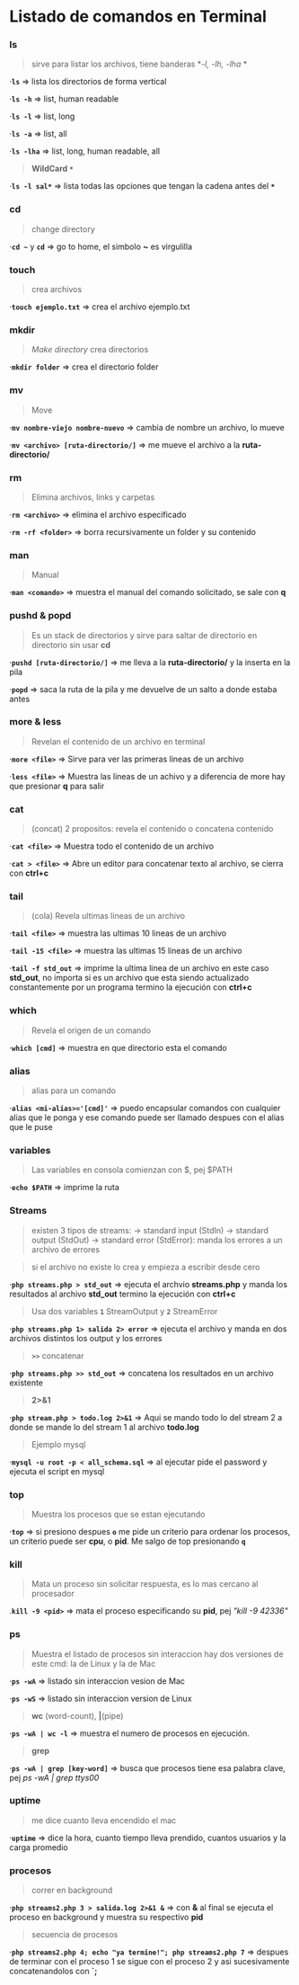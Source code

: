 # Listado de comandos en Terminal

### ls
> sirve para listar los archivos, tiene banderas **-l, -lh, -lha* *

·**`ls`** => lista los directorios de forma vertical

·**`ls -h`** => list, human readable

·**`ls -l`** => list, long

·**`ls -a`** => list, all

·**`ls -lha`** => list, long, human readable, all

> **WildCard `*`**

·**`ls -l sal*`** => lista todas las opciones que tengan la cadena antes del **`*`**

### cd
> change directory

·**`cd ~`** y **`cd`** => go to home, el simbolo **~** es virgulilla

### touch
> crea archivos

·**`touch ejemplo.txt`** => crea el archivo ejemplo.txt

### mkdir
>*Make directory* crea directorios

·**`mkdir folder`** => crea el directorio folder

### mv

> Move

·**`mv nombre-viejo nombre-nuevo`** => cambia de nombre un archivo, lo mueve

·**`mv <archivo> [ruta-directorio/]`** => me mueve el archivo a la **ruta-directorio/**

### rm

>Elimina archivos, links y carpetas

·**`rm <archivo>`** => elimina el archivo especificado

·**`rm -rf <folder>`** => borra recursivamente un folder y su contenido

### man
> Manual

·**`man <comando>`** => muestra el manual del comando solicitado, se sale con **q**

### pushd & popd

>Es un stack de directorios y sirve para saltar de directorio en directorio sin usar **cd**

·**`pushd [ruta-directorio/]`** => me lleva a la **ruta-directorio/** y la inserta en la pila

·**`popd`** => saca la ruta de la pila y me devuelve de un salto a donde estaba antes

### more & less
>Revelan el contenido de un archivo en terminal

·**`more <file>`** => Sirve para ver las primeras lineas de un archivo

·**`less <file>`** => Muestra las lineas de un achivo y a diferencia de more hay que presionar **q** para salir

### cat
>(concat) 2 propositos: revela el contenido o concatena contenido

·**`cat <file>`** => Muestra todo el contenido de un archivo

·**`cat > <file>`** => Abre un editor para concatenar texto al archivo, se cierra con **ctrl+c**

### tail
>(cola) Revela ultimas lineas de un archivo

·**`tail <file>`** => muestra las ultimas 10 lineas de un archivo 

·**`tail -15 <file>`** => muestra las ultimas 15 lineas de un archivo

·**`tail -f std_out`** => imprime la ultima linea de un archivo en este caso **std_out**, no importa si es un archivo que esta siendo actualizado constantemente por un programa termino la ejecución con **ctrl+c**

### which
>Revela el origen de un comando

·**`which [cmd]`** => muestra en que directorio esta el comando

### alias

>alias para un comando

·**`alias <mi-alias>='[cmd]'`** => puedo encapsular comandos con cualquier alias que le ponga y ese comando puede ser llamado despues con el alias que le puse

### variables
>Las variables en consola comienzan con $, pej $PATH

·**`echo $PATH`** => imprime la ruta

### Streams
>existen 3 tipos de streams:
-> standard input (StdIn)
-> standard output (StdOut)
-> standard error (StdError): manda los errores a un archivo de errores

>si el archivo no existe lo crea y empieza a escribir desde cero

·**`php streams.php > std_out`** => ejecuta el archvio **streams.php** y manda los resultados al archivo **std_out** termino la ejecución con **ctrl+c**

>Usa dos variables **`1`** StreamOutput y **`2`** StreamError

·**`php streams.php 1> salida 2> error`** => ejecuta el archivo y manda en dos archivos distintos los output y los errores

> **`>>`** concatenar

·**`php streams.php >> std_out`** => concatena los resultados en un archivo existente

> **2>&1** 

·**`php stream.php > todo.log 2>&1`** => Aqui se mando todo lo del stream 2 a donde se mande lo del stream 1 al archivo **todo.log**

>Ejemplo mysql

·**`mysql -u root -p < all_schema.sql`** => al ejecutar pide el password y ejecuta el script en mysql

### top
>Muestra los procesos que se estan ejecutando

·**`top`** => si presiono despues **`o`** me pide un criterio para ordenar los procesos, un criterio puede ser **cpu**, o **pid**. Me salgo de top presionando **`q`**

### kill
>Mata un proceso sin solicitar respuesta, es lo mas cercano al procesador

.**`kill -9 <pid>`** => mata el proceso especificando su **pid**, pej *"kill -9 42336"* 

### ps

>Muestra el listado de procesos sin interaccion hay dos versiones de este cmd: la de Linux y la de Mac

·**`ps -wA`** => listado sin interaccion vesion de Mac

·**`ps -wS`** => listado sin interaccion version de Linux

> **wc** (word-count), **|**(pipe)

·**`ps -wA | wc -l`** => muestra el numero de procesos en ejecución.

>**grep**

·**`ps -wA | grep [key-word]`** => busca que procesos tiene esa palabra clave, pej *ps -wA | grep ttys00*

### uptime

>me dice cuanto lleva encendido el mac

·**`uptime`** => dice la hora, cuanto tiempo lleva prendido, cuantos usuarios y la carga promedio

### procesos

>correr en background

·**`php streams2.php 3 > salida.log 2>&1 &`** => con **&** al final se ejecuta el proceso en background y muestra su respectivo **pid**

>secuencia de procesos

·**`php streams2.php 4; echo "ya termine!"; php streams2.php 7`** => despues de terminar con el proceso 1 se sigue con el proceso 2 y asi sucesivamente concatenandolos con **`;**



